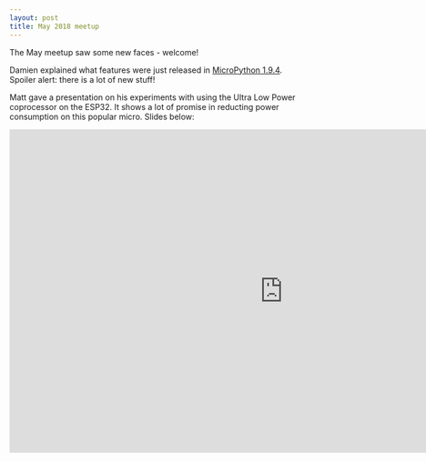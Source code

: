 ```yaml
---
layout: post
title: May 2018 meetup
---
```


The May meetup saw some new faces - welcome! 

Damien explained what features were just released in [MicroPython 1.9.4](https://github.com/micropython/micropython/releases/tag/v1.9.4). Spoiler alert: there is a lot of new stuff! 

Matt gave a presentation on his experiments with using the Ultra Low Power coprocessor on the ESP32. It shows a lot of promise in reducting power consumption on this popular micro. Slides below:

<iframe src="https://docs.google.com/presentation/d/e/2PACX-1vTenzd3cSHQnxP-r4IyFOr8KcJOPnpHMEnElFZ7tFTzbCdUbMQrbPZFTHxtt3s27Lb5cFc-6rWa9AX5/embed?start=false&loop=false&delayms=3000" frameborder="0" width="960" height="569" allowfullscreen="true" mozallowfullscreen="true" webkitallowfullscreen="true"></iframe>
